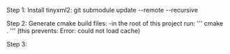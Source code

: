 Step 1:
Install tinyxml2:
git submodule update --remote --recursive

Step 2:
Generate cmake build files:
-in the root of this project run:
'''
cmake . 
'''
(this prevents: Error: could not load cache)

Step 3:

